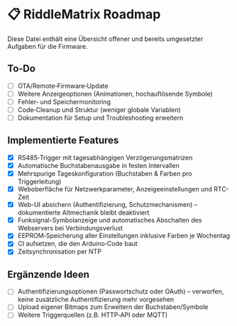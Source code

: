 # 📋 RiddleMatrix Roadmap

Diese Datei enthält eine Übersicht offener und bereits umgesetzter Aufgaben für die Firmware.

## To‑Do
- [ ] OTA/Remote‑Firmware‑Update
- [ ] Weitere Anzeigeoptionen (Animationen, hochauflösende Symbole)
- [ ] Fehler‑ und Speichermonitoring
- [ ] Code‑Cleanup und Struktur (weniger globale Variablen)
- [ ] Dokumentation für Setup und Troubleshooting erweitern

## Implementierte Features
- [x] RS485‑Trigger mit tagesabhängigen Verzögerungsmatrizen
- [x] Automatische Buchstabenausgabe in festen Intervallen
- [x] Mehrspurige Tageskonfiguration (Buchstaben & Farben pro Triggerleitung)
- [x] Weboberfläche für Netzwerkparameter, Anzeigeeinstellungen und RTC-Zeit
- [x] Web-UI absichern (Authentifizierung, Schutzmechanismen) – dokumentierte Altmechanik bleibt deaktiviert
- [x] Funksignal-Symbolanzeige und automatisches Abschalten des Webservers bei Verbindungsverlust
- [x] EEPROM‑Speicherung aller Einstellungen inklusive Farben je Wochentag
- [x] CI aufsetzen, die den Arduino‑Code baut
- [x] Zeitsynchronisation per NTP

## Ergänzende Ideen
- [ ] Authentifizierungsoptionen (Passwortschutz oder OAuth) – verworfen, keine zusätzliche Authentifizierung mehr vorgesehen
- [ ] Upload eigener Bitmaps zum Erweitern der Buchstaben/Symbole
- [ ] Weitere Triggerquellen (z.B. HTTP‑API oder MQTT)
